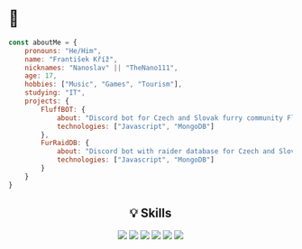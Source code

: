 <h1>👋</h1>
<!--START_SECTION:waka-->
<!--END_SECTION:waka-->

```javascript
const aboutMe = {
    pronouns: "He/Him",
    name: "František Kříž",
    nicknames: "Nanoslav" || "TheNano111",
    age: 17,
    hobbies: ["Music", "Games", "Tourism"],
    studying: "IT",
    projects: {
        FluffBOT: {
            about: "Discord bot for Czech and Slovak furry community Fluffíci.",
            technologies: ["Javascript", "MongoDB"]
        },
        FurRaidDB: {
            about: "Discord bot with raider database for Czech and Slovak furry communities.",
            technologies: ["Javascript", "MongoDB"]
        }
    }
}
```

<div align="center">
<h2>💡 Skills</h2>
<img src="https://img.shields.io/badge/html5-%23E34F26.svg?style=for-the-badge&logo=html5&logoColor=white">
<img src="https://img.shields.io/badge/css3-%231572B6.svg?style=for-the-badge&logo=css3&logoColor=white">
<img src="https://img.shields.io/badge/mysql-%2300f.svg?style=for-the-badge&logo=mysql&logoColor=white">
<img src="https://img.shields.io/badge/php-%23777BB4.svg?style=for-the-badge&logo=php&logoColor=white">
<img src="https://img.shields.io/badge/javascript-%23323330.svg?style=for-the-badge&logo=javascript&logoColor=%23F7DF1E">
<img src="https://img.shields.io/badge/MongoDB-%234ea94b.svg?style=for-the-badge&logo=mongodb&logoColor=white">
</div>

